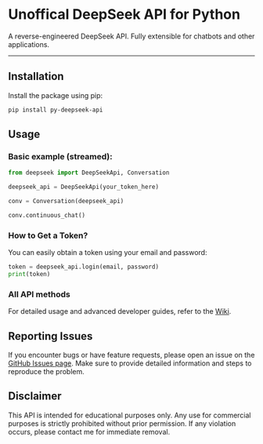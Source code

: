 # Unoffical DeepSeek API for Python

A reverse-engineered DeepSeek API. Fully extensible for chatbots and other applications.

---

## Installation
Install the package using pip:

```bash
pip install py-deepseek-api
```

## Usage

### Basic example (streamed):

```python
from deepseek import DeepSeekApi, Conversation

deepseek_api = DeepSeekApi(your_token_here)

conv = Conversation(deepseek_api)

conv.continuous_chat()
```

### How to Get a Token?
You can easily obtain a token using your email and password:
```python
token = deepseek_api.login(email, password)
print(token)
```

### All API methods
For detailed usage and advanced developer guides, refer to the [Wiki](https://github.com/robbinhust/deepseek-api/wiki/).

## Reporting Issues
If you encounter bugs or have feature requests, please open an issue on the [GitHub Issues page](https://github.com/robbinhust/deepseek-api/issues/). Make sure to provide detailed information and steps to reproduce the problem.

## Disclaimer
This API is intended for educational purposes only. Any use for commercial purposes is strictly prohibited without prior permission. If any violation occurs, please contact me for immediate removal.
